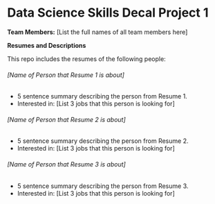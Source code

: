 # Data Science Skills Decal Project 1

**Team Members:** [List the full names of all team members here]  

**Resumes and Descriptions**  

This repo includes the resumes of the following people:

###### [Name of Person that Resume 1 is about]
* 5 sentence summary describing the person from Resume 1.
* Interested in: [List 3 jobs that this person is looking for]

###### [Name of Person that Resume 2 is about]
* 5 sentence summary describing the person from Resume 2.
* Interested in: [List 3 jobs that this person is looking for]

###### [Name of Person that Resume 3 is about]
* 5 sentence summary describing the person from Resume 3.
* Interested in: [List 3 jobs that this person is looking for]
